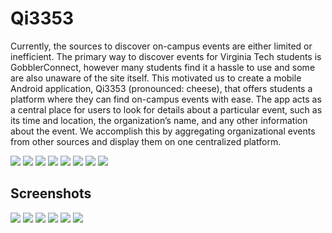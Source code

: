 # Qi3353

Currently, the sources to discover on-campus events are either limited or inefficient. The primary way to discover events for Virginia Tech students is GobblerConnect, however many students find it a hassle to use and some are also unaware of the site itself. This motivated us to create a mobile Android application, Qi3353 (pronounced: cheese), that offers students a platform where they can find on-campus events with ease. The app acts as a central place for users to look for details about a particular event, such as its time and location, the organization’s name, and any other information about the event. We accomplish this by aggregating organizational events from other sources and display them on one centralized platform.

![](https://imgur.com/anuNZw5.png)
![](https://i.imgur.com/18z77Et.png)
![](https://imgur.com/B056vN8.png)
![](https://imgur.com/9sUTs7g.png)
![](https://imgur.com/xCgZWDe.png)
![](https://imgur.com/sARspsi.png)
![](https://imgur.com/uesp83u.png)
![](https://imgur.com/KrIzOuM.png)

## Screenshots
![](https://imgur.com/6amalj4.png)
![](https://imgur.com/PZPMHsU.png)
![](https://imgur.com/kwivqSD.png)
![](https://imgur.com/9pixc6h.png)
![](https://imgur.com/D7sSPl8.png)
![](https://imgur.com/Xen51XS.png)
